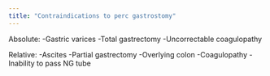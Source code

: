```yaml
---
title: "Contraindications to perc gastrostomy"
---
```

Absolute:
-Gastric varices
-Total gastrectomy
-Uncorrectable coagulopathy

Relative:
-Ascites
-Partial gastrectomy
-Overlying colon
-Coagulopathy
-Inability to pass NG tube

